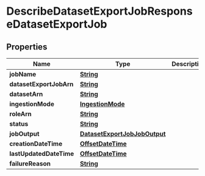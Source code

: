 

# DescribeDatasetExportJobResponseDatasetExportJob


## Properties

| Name | Type | Description | Notes |
|------------ | ------------- | ------------- | -------------|
|**jobName** | [**String**](String.md) |  |  [optional] |
|**datasetExportJobArn** | [**String**](String.md) |  |  [optional] |
|**datasetArn** | [**String**](String.md) |  |  [optional] |
|**ingestionMode** | [**IngestionMode**](IngestionMode.md) |  |  [optional] |
|**roleArn** | [**String**](String.md) |  |  [optional] |
|**status** | [**String**](String.md) |  |  [optional] |
|**jobOutput** | [**DatasetExportJobJobOutput**](DatasetExportJobJobOutput.md) |  |  [optional] |
|**creationDateTime** | [**OffsetDateTime**](OffsetDateTime.md) |  |  [optional] |
|**lastUpdatedDateTime** | [**OffsetDateTime**](OffsetDateTime.md) |  |  [optional] |
|**failureReason** | [**String**](String.md) |  |  [optional] |



